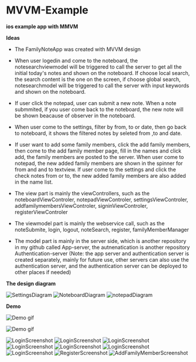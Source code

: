 # MVVM-Example

**ios example app with MMVM**

**Ideas**

* The FamilyNoteApp was created with MVVM design
* When user logedin and come to the noteboard, the notesearchviewmodel will be triggered to call the server to get all the initial today's notes and shown on the noteboard. If choose local search, the search content is the one on the screen, if choose global search, notesearchmodel will be triggered to call the server with input keywords and shown on the noteboard.
* If user click the notepad, user can submit a new note. When a note submmited, if you user come back to the noteboard, the new note will be shown beacause of observer in the noteboard.
* When user come to the settings, filter by from, to or date, then go back to noteboard, it shows the filtered notes by seleted from ,to and date.
* If user want to add some family members, click the add family members, then come to the add family member page, fill in the names and click add, the family members are posted to the server. When user come to notepad, the new added family members are shown in the spinner for from and and to textview. If user come to the settings and click the check notes from or to, the new added family members are also added in the name list.

* The view part is mainly the viewControllers, such as the noteboardViewControler, notepadViewControler, settingsViewControler, addfamilymembersViewControler, signinViewControler, registerViewControler
* The viewmodel part is mainly the webservice call, such as the noteSubmite, login, logout, noteSearch, register, familyMemberManager
* The model part is mainly in the server side, which is another repository in my github called App-server, the autnenatication is another repository Authentication-server
(Note: the app server and authentication server is created separately, mainly for future use, other servers can also use the authentication server, and the authentication server can be deployed to other places if needed)

**The design diagram**

![SettingsDiagram](https://github.com/kelci2017/FamilyNoteApp_ios/blob/NoteFamily_images/SettingsDiagram.JPG)
![NoteboardDiagram](https://github.com/kelci2017/FamilyNoteApp_ios/blob/NoteFamily_images/NoteboardDiagram.JPG)
![notepadDiagram](https://github.com/kelci2017/FamilyNoteApp_ios/blob/NoteFamily_images/notepadDiagram.JPG)

**Demo**

![Demo gif](https://github.com/kelci2017/FamilyNoteApp-MVVM-Example/blob/NoteFamily_images/part1.gif)

![Demo gif](https://github.com/kelci2017/FamilyNoteApp-MVVM-Example/blob/NoteFamily_images/part2.gif)

![LoginScreenshot](https://github.com/kelci2017/FamilyNoteApp_ios/blob/NoteFamily_images/login.png)
![LoginScreenshot](https://github.com/kelci2017/FamilyNoteApp_ios/blob/NoteFamily_images/notepad.png)
![LoginScreenshot](https://github.com/kelci2017/FamilyNoteApp_ios/blob/NoteFamily_images/noteboard.png)
![LoginScreenshot](https://github.com/kelci2017/FamilyNoteApp_ios/blob/NoteFamily_images/noteboard1.png)
![LoginScreenshot](https://github.com/kelci2017/FamilyNoteApp_ios/blob/NoteFamily_images/noteboard2.png)
![LoginScreenshot](https://github.com/kelci2017/FamilyNoteApp_ios/blob/NoteFamily_images/settings.png)
![LoginScreenshot](https://github.com/kelci2017/FamilyNoteApp_ios/blob/NoteFamily_images/settings1.png)
![RegisterScreenshot](https://github.com/kelci2017/FamilyNoteApp-MVVM-Example/blob/NoteFamily_images/register.png)
![AddFamilyMemberScreenshot](https://github.com/kelci2017/FamilyNoteApp-MVVM-Example/blob/NoteFamily_images/addFamilyMember.png)

